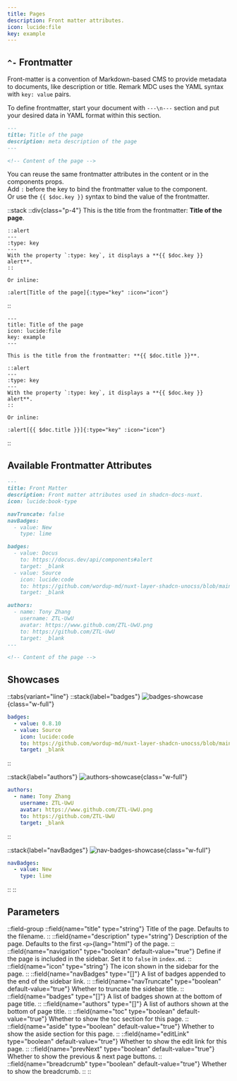 ```yaml
---
title: Pages
description: Front matter attributes.
icon: lucide:file
key: example
---
```


## `^-` Frontmatter

Front-matter is a convention of Markdown-based CMS to provide metadata to documents, like description or title. Remark MDC uses the YAML syntax with `key: value` pairs.

To define frontmatter, start your document with `---\n---` section and put your desired data in YAML format within this section.

```md
---
title: Title of the page
description: meta description of the page
---

<!-- Content of the page -->
```

You can reuse the same frontmatter attributes in the content or in the components props.\
Add `:` before the key to bind the frontmatter value to the component.\
Or use the `{{ $doc.key }}` syntax to bind the value of the frontmatter.

::stack
  ::div{class="p-4"}
    This is the title from the frontmatter: **Title of the page**.

    ::alert
    ---
    :type: key
    ---
    With the property `:type: key`, it displays a **{{ $doc.key }} alert**.
    ::

    Or inline:

    :alert[Title of the page]{:type="key" :icon="icon"}
  ::

  ```mdc
  ---
  title: Title of the page
  icon: lucide:file
  key: example
  ---

  This is the title from the frontmatter: **{{ $doc.title }}**.

  ::alert
  ---
  :type: key
  ---
  With the property `:type: key`, it displays a **{{ $doc.key }} alert**.
  ::

  Or inline:

  :alert[{{ $doc.title }}]{:type="key" :icon="icon"}
  ```
::

## Available Frontmatter Attributes

```md
---
title: Front Matter
description: Front matter attributes used in shadcn-docs-nuxt.
icon: lucide:book-type

navTruncate: false
navBadges:
  - value: New
    type: lime

badges:
  - value: Docus
    to: https://docus.dev/api/components#alert
    target: _blank
  - value: Source
    icon: lucide:code
    to: https://github.com/wordup-md/nuxt-layer-shadcn-unocss/blob/main/components/content/Alert.vue
    target: _blank

authors:
  - name: Tony Zhang
    username: ZTL-UwU
    avatar: https://www.github.com/ZTL-UwU.png
    to: https://github.com/ZTL-UwU
    target: _blank
---

<!-- Content of the page -->
```

## Showcases

::tabs{variant="line"}
::stack{label="badges"}
![badges-showcase](/front-matter-showcase/badges.png){class="w-full"}
```yml
badges:
  - value: 0.8.10
  - value: Source
    icon: lucide:code
    to: https://github.com/wordup-md/nuxt-layer-shadcn-unocss/blob/main/components/content/FileTree.vue
    target: _blank
```
::

::stack{label="authors"}
![authors-showcase](/front-matter-showcase/authors.png){class="w-full"}
```yml
authors:
  - name: Tony Zhang
    username: ZTL-UwU
    avatar: https://www.github.com/ZTL-UwU.png
    to: https://github.com/ZTL-UwU
    target: _blank
```
::

::stack{label="navBadges"}
![nav-badges-showcase](/front-matter-showcase/nav-badges.png){class="w-full"}
```yml
navBadges:
  - value: New
    type: lime
```
::
::

## Parameters

::field-group
  ::field{name="title" type="string"}
  Title of the page. Defaults to the filename.
  ::
  ::field{name="description" type="string"}
  Description of the page. Defaults to the first `<p>`{lang="html"} of the page.
  ::
  ::field{name="navigation" type="boolean" default-value="true"}
  Define if the page is included in the sidebar. Set it to `false` in `index.md`.
  ::
  ::field{name="icon" type="string"}
  The icon shown in the sidebar for the page.
  ::
  ::field{name="navBadges" type="[]"}
  A list of badges appended to the end of the sidebar link.
  ::
  ::field{name="navTruncate" type="boolean" default-value="true"}
  Whether to truncate the sidebar title.
  ::
  ::field{name="badges" type="[]"}
  A list of badges shown at the bottom of page title.
  ::
  ::field{name="authors" type="[]"}
  A list of authors shown at the bottom of page title.
  ::
  ::field{name="toc" type="boolean" default-value="true"}
  Whether to show the toc section for this page.
  ::
  ::field{name="aside" type="boolean" default-value="true"}
  Whether to show the aside section for this page.
  ::
  ::field{name="editLink" type="boolean" default-value="true"}
  Whether to show the edit link for this page.
  ::
  ::field{name="prevNext" type="boolean" default-value="true"}
  Whether to show the previous & next page buttons.
  ::
  ::field{name="breadcrumb" type="boolean" default-value="true"}
  Whether to show the breadcrumb.
  ::
::
